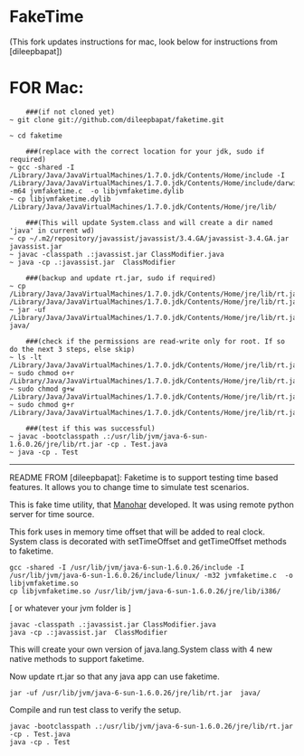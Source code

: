 # FakeTime 
(This fork updates instructions for mac, look below for instructions from [dileepbapat])

# FOR Mac:

		###(if not cloned yet)
	~ git clone git://github.com/dileepbapat/faketime.git

	~ cd faketime

		###(replace with the correct location for your jdk, sudo if required)
	~ gcc -shared -I /Library/Java/JavaVirtualMachines/1.7.0.jdk/Contents/Home/include -I /Library/Java/JavaVirtualMachines/1.7.0.jdk/Contents/Home/include/darwin/ -m64 jvmfaketime.c  -o libjvmfaketime.dylib
	~ cp libjvmfaketime.dylib /Library/Java/JavaVirtualMachines/1.7.0.jdk/Contents/Home/jre/lib/

		###(This will update System.class and will create a dir named 'java' in current wd)
	~ cp ~/.m2/repository/javassist/javassist/3.4.GA/javassist-3.4.GA.jar javassist.jar
	~ javac -classpath .:javassist.jar ClassModifier.java 
	~ java -cp .:javassist.jar  ClassModifier

		###(backup and update rt.jar, sudo if required)
	~ cp /Library/Java/JavaVirtualMachines/1.7.0.jdk/Contents/Home/jre/lib/rt.jar /Library/Java/JavaVirtualMachines/1.7.0.jdk/Contents/Home/jre/lib/rt.jar.bk
	~ jar -uf /Library/Java/JavaVirtualMachines/1.7.0.jdk/Contents/Home/jre/lib/rt.jar java/

		###(check if the permissions are read-write only for root. If so do the next 3 steps, else skip)
	~ ls -lt /Library/Java/JavaVirtualMachines/1.7.0.jdk/Contents/Home/jre/lib/rt.jar
	~ sudo chmod o+r /Library/Java/JavaVirtualMachines/1.7.0.jdk/Contents/Home/jre/lib/rt.jar
	~ sudo chmod g+w /Library/Java/JavaVirtualMachines/1.7.0.jdk/Contents/Home/jre/lib/rt.jar
	~ sudo chmod g+r /Library/Java/JavaVirtualMachines/1.7.0.jdk/Contents/Home/jre/lib/rt.jar

		###(test if this was successful)
	~ javac -bootclasspath .:/usr/lib/jvm/java-6-sun-1.6.0.26/jre/lib/rt.jar -cp . Test.java
	~ java -cp . Test

---------------------------------------------------------------------------------------------------------------------------------------------
README FROM [dileepbapat]: Faketime is to support testing time based features. It allows you to change time to simulate test scenarios.

This is fake time utility, that [Manohar](https://github.com/akula1001) developed. It was using remote python server for time source. 

This fork uses in memory time offset that will be added to real clock. System class is decorated with setTimeOffset and getTimeOffset methods to faketime.

    gcc -shared -I /usr/lib/jvm/java-6-sun-1.6.0.26/include -I /usr/lib/jvm/java-6-sun-1.6.0.26/include/linux/ -m32 jvmfaketime.c  -o libjvmfaketime.so
    cp libjvmfaketime.so /usr/lib/jvm/java-6-sun-1.6.0.26/jre/lib/i386/ 
  [ or whatever your jvm folder is ]

    javac -classpath .:javassist.jar ClassModifier.java 
    java -cp .:javassist.jar  ClassModifier

This will create your own version of java.lang.System class with 4 new native methods to support faketime.

Now update rt.jar so that any java app can use faketime.

    jar -uf /usr/lib/jvm/java-6-sun-1.6.0.26/jre/lib/rt.jar  java/


Compile and run test class to verify the setup.

    javac -bootclasspath .:/usr/lib/jvm/java-6-sun-1.6.0.26/jre/lib/rt.jar -cp . Test.java
    java -cp . Test 
